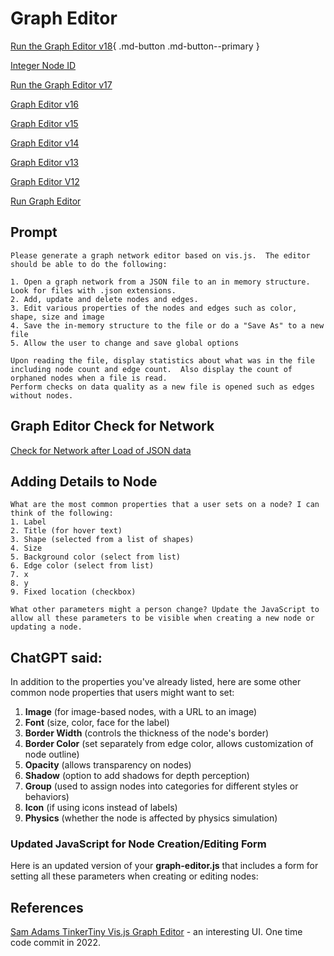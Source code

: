 # Graph Editor


[Run the Graph Editor v18](./graph-editor-18.html){ .md-button .md-button--primary }

[Integer Node ID](./int-node-id.html)

[Run the Graph Editor v17](./graph-editor-17.html)

[Graph Editor v16](./graph-editor-16.html)

[Graph Editor v15](./graph-editor-15.html)

[Graph Editor v14](./graph-editor-14.html)

[Graph Editor v13](./graph-editor-13.html)

[Graph Editor V12](./graph-editor-12.html)

[Run Graph Editor](graph-editor.html)

## Prompt

```linenums="0"
Please generate a graph network editor based on vis.js.  The editor should be able to do the following:

1. Open a graph network from a JSON file to an in memory structure.  Look for files with .json extensions.
2. Add, update and delete nodes and edges.
3. Edit various properties of the nodes and edges such as color, shape, size and image
4. Save the in-memory structure to the file or do a "Save As" to a new file
5. Allow the user to change and save global options

Upon reading the file, display statistics about what was in the file including node count and edge count.  Also display the count of orphaned nodes when a file is read.
Perform checks on data quality as a new file is opened such as edges without nodes.
```


## Graph Editor Check for Network

[Check for Network after Load of JSON data](./graph-editor-cfn.html)

## Adding Details to Node

```
What are the most common properties that a user sets on a node? I can think of the following: 
1. Label 
2. Title (for hover text) 
3. Shape (selected from a list of shapes) 
4. Size 
5. Background color (select from list) 
6. Edge color (select from list) 
7. x 
8. y 
9. Fixed location (checkbox) 

What other parameters might a person change? Update the JavaScript to allow all these parameters to be visible when creating a new node or updating a node.
```

## ChatGPT said:

In addition to the properties you've already listed, here are some other common node properties that users might want to set:

1.  **Image** (for image-based nodes, with a URL to an image)
2.  **Font** (size, color, face for the label)
3.  **Border Width** (controls the thickness of the node's border)
4.  **Border Color** (set separately from edge color, allows customization of node outline)
5.  **Opacity** (allows transparency on nodes)
6.  **Shadow** (option to add shadows for depth perception)
7.  **Group** (used to assign nodes into categories for different styles or behaviors)
8.  **Icon** (if using icons instead of labels)
9.  **Physics** (whether the node is affected by physics simulation)

### Updated JavaScript for Node Creation/Editing Form

Here is an updated version of your **graph-editor.js** that includes a form for setting all these parameters when creating or editing nodes:
## References

[Sam Adams TinkerTiny Vis.js Graph Editor](https://github.com/metacognitive-technology/tinkertiny/tree/main) - an interesting UI.  One time code commit in 2022.
